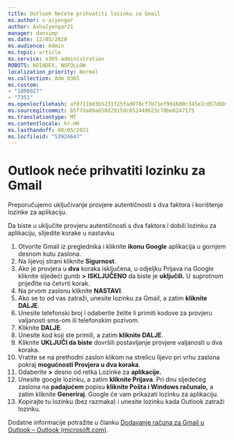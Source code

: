 ```yaml
---
title: Outlook Nećete prihvatiti lozinku za Gmail
ms.author: v-aiyengar
author: AshaIyengar21
manager: dansimp
ms.date: 12/05/2020
ms.audience: Admin
ms.topic: article
ms.service: o365-administration
ROBOTS: NOINDEX, NOFOLLOW
localization_priority: Normal
ms.collection: Adm_O365
ms.custom:
- "1800027"
- "7351"
ms.openlocfilehash: af07110d3b5231f25fad078cf7b71ef991600c345e1c057d8bfe1614d9570580
ms.sourcegitcommit: b5f7da89a650d2915dc652449623c78be6247175
ms.translationtype: MT
ms.contentlocale: hr-HR
ms.lasthandoff: 08/05/2021
ms.locfileid: "53924647"
---
```

# <a name="outlook-wont-accept-your-gmail-password"></a>Outlook neće prihvatiti lozinku za Gmail

Preporučujemo uključivanje provjere autentičnosti s dva faktora i korištenje lozinke za aplikaciju.

Da biste u uključite provjeru autentičnosti s dva faktora i dobili lozinku za aplikaciju, slijedite korake u nastavku.

1. Otvorite Gmail iz preglednika i kliknite **ikonu Google** aplikacija u gornjem desnom kutu zaslona.
1. Na lijevoj strani kliknite **Sigurnost**.
1. Ako je provjera u **dva** koraka isključena, u odjeljku Prijava na Google kliknite sljedeći gumb **>** **ISKLJUČENO** da biste je **uključili.** U suprotnom prijeđite na četvrti korak.
1. Na prvom zaslonu kliknite **NASTAVI**.
1. Ako se to od vas zatraži, unesite lozinku za Gmail, a zatim **kliknite DALJE**.
1. Unesite telefonski broj i odaberite želite li primiti kodove za provjeru valjanosti sms-om ili telefonskim pozivom.
1. Kliknite **DALJE**.
1. Unesite kod koji ste primili, a zatim **kliknite DALJE**.
1. Kliknite **UKLJUČI da biste** dovršili postavljanje provjere valjanosti u dva koraka.
1. Vratite se na prethodni zaslon klikom na strelicu lijevo pri vrhu zaslona pokraj **mogućnosti Provjera u dva koraka**.
1. Odaberite **>** desno od retka Lozinke za **aplikacije.**
1. Unesite google lozinku, a zatim **kliknite Prijava**. Pri dnu sljedećeg zaslona na **padajućem** popisu **kliknite Pošta i Windows računalo,** a zatim kliknite **Generiraj**.
Google će vam prikazati lozinku za aplikaciju. 
13. Kopirajte tu lozinku (bez razmaka) i unesite lozinku kada Outlook zatraži lozinku.

Dodatne informacije potražite u članku [Dodavanje računa za Gmail u Outlook – Outlook (microsoft.com)](https://support.microsoft.com/office/add-a-gmail-account-to-outlook-70191667-9c52-4581-990e-e30318c2c081).
